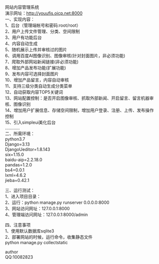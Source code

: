 网站内容管理系统<br>
演示网址：http://youufis.oicp.net:8000  <br>
一、实现内容：<br>
1、后台（管理端帐号和密码:root/root）<br>
2、用户上传文件管理、分类、空间限制<br>
3、用户有功能后台<br>
4、内容自动生成<br>
5、随机展示上传并审核过的图片<br>
6、调用百度AI图像识别、图像审核(针对封面图片，非必须功能)<br>
7、爬取外部网站新闻链接(非必须功能)<br>
8、增加产品发布功能(扩展功能)<br>
9、发布内容可选择封面图片<br>
10、增加产品留言，内容自动审核<br>
11、支持三级分类自动生成分类菜单<br>
12、自动获取内容TOP5关键词<br>
13、网站配置控制：是否开启图像审核、抓取外部新闻、开启留言、留言机器审核、图像识别<br>
14、增加用户扩展信息、存储空间限制，增加用户登录、注册、上传、发布操作控制<br>
15、引入simpleui美化后台<br>
…………<br>
二、所需环境：<br>
  python3.7<br>
  Django=3.13<br>
  DjangoUeditor=1.8.143<br>
  six=1.15.0 <br>
  baidu-aip=2.2.18.0<br>
  pandas=1.2.0<br>
  bs4=0.0.1 <br>
  lxml=4.6.2<br>
  jieba=0.42.1<br>

三、运行测试：<br>
1、进入项目目录：<br>
2、运行：python manage.py runserver 0.0.0.0:8000<br>
3、网站访问网址：127.0.0.1:8000<br>
4、管理端访问网址：127.0.0.1:8000/admin<br>

四、注意事项<br>
1、使用默认数据库sqlite3<br>
2、部署网站的时候，运行命令，收集静态文件<br>
    python manage.py collectstatic <br>


author<br>
QQ:10082823<br>

